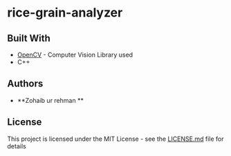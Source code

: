 # rice-grain-analyzer


## Built With

* [OpenCV](https://opencv.org/) - Computer Vision Library used
* C++


## Authors

* **Zohaib ur rehman ** 


## License

This project is licensed under the MIT License - see the [LICENSE.md](LICENSE.md) file for details


